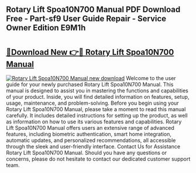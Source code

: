 ## Rotary Lift Spoa10N700 Manual PDF Download Free - Part-sf9 User Guide Repair - Service Owner Edition E9M1h

# <h2><a href="http://bc76273.oget.top/?id=Rotary+Lift+Spoa10N700+Manual">🔗Download New 👉🔴 Rotary Lift Spoa10N700 Manual</a></h2>

[![Rotary Lift Spoa10N700 Manual new download](https://i.imgur.com/5g1atiW.png)](http://bc76273.oget.top/?id=Rotary+Lift+Spoa10N700+Manual)
Welcome to the user guide for your newly purchased Rotary Lift Spoa10N700 Manual. This manual is designed to assist you in mastering the functions and capabilities of your product. Inside, you will find detailed information on features, setup, usage, maintenance, and problem-solving. Before you begin using your Rotary Lift Spoa10N700 Manual, please take a moment to read this manual carefully. It includes detailed instructions for setting up the product, as well as information on how to use its various features and capabilities. Rotary Lift Spoa10N700 Manual offers users an extensive range of advanced features, including biometric authentication, smart home integration, automatic updates, and personalized recommendations, all accessible through the sleek and user-friendly interface. Contact Us for Assistance Rotary Lift Spoa10N700 Manual. Should you have any questions or concerns, please do not hesitate to contact our dedicated customer support team.
